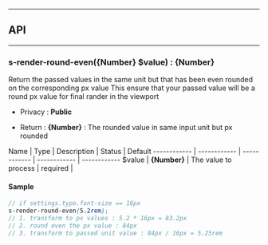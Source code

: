 


-----------------------------
## API
-----------------------------

### s-render-round-even({Number} $value) : {Number}
Return the passed values in the same unit but that has been even rounded on the corresponding px value
This ensure that your passed value will be a round px value for final rander in the viewport

- Privacy : **Public**

- Return : **{Number}** : The rounded value in same input unit but px rounded

Name | Type | Description | Status | Default
------------ | ------------ | ------------ | ------------ | ------------
$value | **{Number}** | The value to process | required | 


#### Sample
```scss
// if settings.typo.font-size == 16px
s-render-round-even(5.2rem);
// 1. transform to px values : 5.2 * 16px = 83.2px
// 2. round even the px value : 84px
// 3. transform to passed unit value : 84px / 16px = 5.25rem

```


